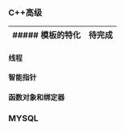 ### C++高级
| ##### 模板的特化|  待完成 |
|  ----  | ----  |
#### 线程
#### 智能指针
#### 函数对象和绑定器
#### 

### MYSQL


